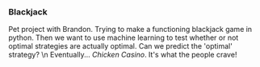 ### Blackjack
Pet project with Brandon.
Trying to make a functioning blackjack game in python. Then we want to use machine learning to test whether or not optimal strategies are actually optimal. Can we predict the 'optimal' strategy?
\n Eventually... _Chicken Casino_. It's what the people crave!
